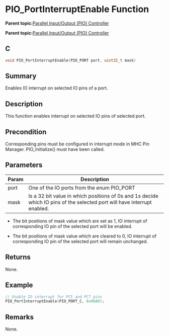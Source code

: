 # PIO\_PortInterruptEnable Function

**Parent topic:**[Parallel Input/Output \(PIO\) Controller](GUID-6E00A15D-D08A-43FF-A05A-C91E7717B5DE.md)

**Parent topic:**[Parallel Input/Output \(PIO\) Controller](GUID-CDD19539-F154-487B-A93E-CE1F75932EB8.md)

## C

```c
void PIO_PortInterruptEnable(PIO_PORT port, uint32_t mask)
```

## Summary

Enables IO interrupt on selected IO pins of a port.

## Description

This function enables interrupt on selected IO pins of selected port.

## Precondition

Corresponding pins must be configured in interrupt mode in MHC Pin Manager. PIO\_Initialize\(\) must have been called.

## Parameters

|Param|Description|
|-----|-----------|
|port|One of the IO ports from the enum PIO\_PORT|
|mask|Is a 32 bit value in which positions of 0s and 1s decide which IO pins of the selected port will have interrupt enabled.|

-   The bit positions of mask value which are set as 1, IO interrupt of corresponding IO pin of the selected port will be enabled.

-   The bit positions of mask value which are cleared to 0, IO interrupt of corresponding IO pin of the selected port will remain unchanged.


## Returns

None.

## Example

```c
// Enable IO interrupt for PC5 and PC7 pins
PIO_PortInterruptEnable(PIO_PORT_C, 0x00A0);
```

## Remarks

None.

